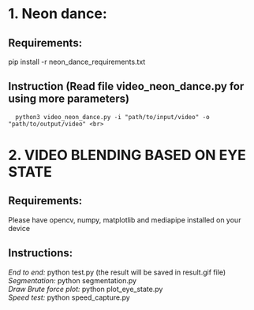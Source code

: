 # 1. Neon dance:
## Requirements:
  pip install -r neon_dance_requirements.txt
## Instruction (Read file video_neon_dance.py for using more parameters)
```
  python3 video_neon_dance.py -i "path/to/input/video" -o "path/to/output/video" <br>
```

# 2. VIDEO BLENDING BASED ON EYE STATE
## Requirements:
Please have opencv, numpy, matplotlib and mediapipe installed on your device
## Instructions:
*End to end:* python test.py (the result will be saved in result.gif file) <br>
*Segmentation:* python segmentation.py <br>
*Draw Brute force plot:* python plot_eye_state.py <br>
*Speed test:* python speed_capture.py
